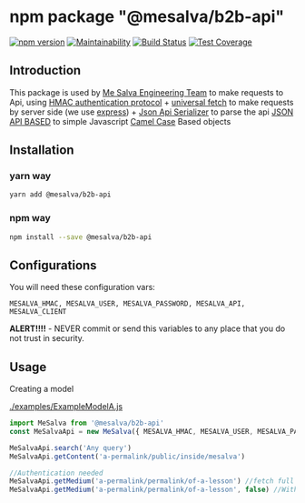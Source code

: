 # npm package "@mesalva/b2b-api"

[![npm version](https://badge.fury.io/js/%40mesalva%2Fb2b-api.svg)](https://badge.fury.io/js/%40mesalva%2Fb2b-api)
[![Maintainability](https://api.codeclimate.com/v1/badges/9f6010a2794030533e41/maintainability)](https://codeclimate.com/repos/5cfbe591b7c889010b0011ef/maintainability)
[![Build Status](https://semaphoreci.com/api/v1/mesalva/js-b2b-api/branches/master/shields_badge.svg)](https://semaphoreci.com/mesalva/js-b2b-api)
[![Test Coverage](https://api.codeclimate.com/v1/badges/9f6010a2794030533e41/test_coverage)](https://codeclimate.com/repos/5cfbe591b7c889010b0011ef/test_coverage)

## Introduction

This package is used by [Me Salva Engineering Team](https://mesalva.com) to make requests to Api,
using [HMAC authentication protocol](https://pt.wikipedia.org/wiki/HMAC) + [universal fetch](https://www.npmjs.com/package/universal-fetch) to make requests by
server side (we use [express](https://www.npmjs.com/package/express)) +
[Json Api Serializer](https://www.npmjs.com/package/json-api-serializer) to parse the api [JSON API BASED](http://jsonapi.org)
to simple Javascript [Camel Case](https://en.wikipedia.org/wiki/Camel_case) Based objects

## Installation

### yarn way

```bash
yarn add @mesalva/b2b-api
```

### npm way

```bash
npm install --save @mesalva/b2b-api
```

## Configurations

You will need these configuration vars:

```
MESALVA_HMAC, MESALVA_USER, MESALVA_PASSWORD, MESALVA_API, MESALVA_CLIENT
```

**ALERT!!!!** - NEVER commit or send this variables to any place that you do not trust in security.

## Usage

Creating a model

[./examples/ExampleModelA.js](https://github.com/mesalva/js-api-request/blob/doc/readme/examples/ExampleModelA.js)

```js
import MeSalva from '@mesalva/b2b-api'
const MeSalvaApi = new MeSalva({ MESALVA_HMAC, MESALVA_USER, MESALVA_PASSWORD, MESALVA_API, MESALVA_CLIENT })

MeSalvaApi.search('Any query')
MeSalvaApi.getContent('a-permalink/public/inside/mesalva')

//Authentication needed
MeSalvaApi.getMedium('a-permalink/permalink/of-a-lesson') //fetch full content (with samba infos)
MeSalvaApi.getMedium('a-permalink/permalink/of-a-lesson', false) //Without samba infos
```
